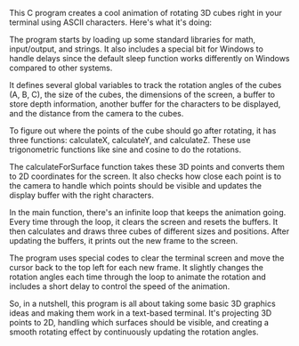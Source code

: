 This C program creates a cool animation of rotating 3D cubes right in your terminal using ASCII characters. Here's what it's doing:

The program starts by loading up some standard libraries for math, input/output, and strings. It also includes a special bit for Windows to handle delays since the default sleep function works differently on Windows compared to other systems.

It defines several global variables to track the rotation angles of the cubes (A, B, C), the size of the cubes, the dimensions of the screen, a buffer to store depth information, another buffer for the characters to be displayed, and the distance from the camera to the cubes.

To figure out where the points of the cube should go after rotating, it has three functions: calculateX, calculateY, and calculateZ. These use trigonometric functions like sine and cosine to do the rotations.

The calculateForSurface function takes these 3D points and converts them to 2D coordinates for the screen. It also checks how close each point is to the camera to handle which points should be visible and updates the display buffer with the right characters.

In the main function, there's an infinite loop that keeps the animation going. Every time through the loop, it clears the screen and resets the buffers. It then calculates and draws three cubes of different sizes and positions. After updating the buffers, it prints out the new frame to the screen.

The program uses special codes to clear the terminal screen and move the cursor back to the top left for each new frame. It slightly changes the rotation angles each time through the loop to animate the rotation and includes a short delay to control the speed of the animation.

So, in a nutshell, this program is all about taking some basic 3D graphics ideas and making them work in a text-based terminal. It's projecting 3D points to 2D, handling which surfaces should be visible, and creating a smooth rotating effect by continuously updating the rotation angles.
